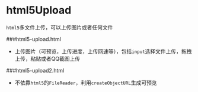 # html5Upload
`html5`多文件上传，可以上传图片或者任何文件

###html5-upload.html
* 上传图片（可预览，上传进度，上传网速等），包括`input`选择文件上传，拖拽上传，粘贴或者QQ截图上传

###html5-upload2.html
* 不依靠`html5`的`FileReader`，利用`createObjectURL`生成可预览
